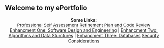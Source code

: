 ## Welcome to my ePortfolio
<p align="center">
  <b>Some Links:</b><br>
  <a href="diamondadam.github.io/ProfessionalSelfAssessment.md">Professional Self Assessment</a>
  <a href="#">Refinement Plan and Code Review</a>
  <a href="#">Enhancment One: Software Design and Engineering</a> |
  <a href="#">Enhancment Two: Algorithms and Data Sturctures</a> |
  <a href="#">Enhancment Three: Databases</a>
  <a href="#">Security Considerations</a>
  <br><br>
  <img "">
</p>


